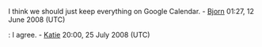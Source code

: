 I think we should just keep everything on Google Calendar. -
[Bjorn](User:Bjorn) 01:27, 12 June 2008 (UTC)

:   I agree. - [Katie](User:Katie) 20:00, 25 July 2008 (UTC)
